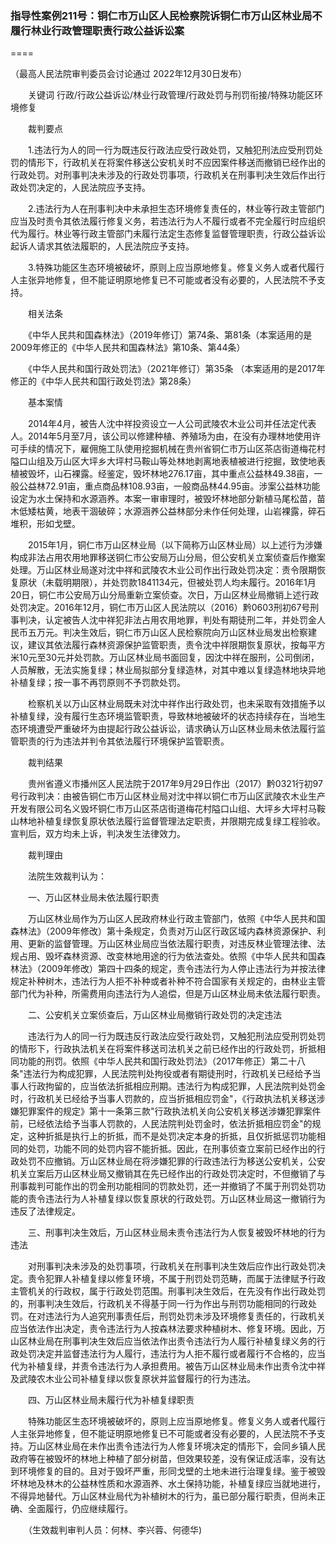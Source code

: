 ### 指导性案例211号：铜仁市万山区人民检察院诉铜仁市万山区林业局不履行林业行政管理职责行政公益诉讼案
====

（最高人民法院审判委员会讨论通过 2022年12月30日发布）

　　关键词
行政/行政公益诉讼/林业行政管理/行政处罚与刑罚衔接/特殊功能区环境修复

　　裁判要点

　　1.违法行为人的同一行为既违反行政法应受行政处罚，又触犯刑法应受刑罚处罚的情形下，行政机关在将案件移送公安机关时不应因案件移送而撤销已经作出的行政处罚。对刑事判决未涉及的行政处罚事项，行政机关在刑事判决生效后作出行政处罚决定的，人民法院应予支持。

　　2.违法行为人在刑事判决中未承担生态环境修复责任的，林业等行政主管部门应当及时责令其依法履行修复义务，若违法行为人不履行或者不完全履行时应组织代为履行。林业等行政主管部门未履行法定生态修复监督管理职责，行政公益诉讼起诉人请求其依法履职的，人民法院应予支持。

　　3.特殊功能区生态环境被破坏，原则上应当原地修复。修复义务人或者代履行人主张异地修复，但不能证明原地修复已不可能或者没有必要的，人民法院不予支持。

　　相关法条

　　《中华人民共和国森林法》（2019年修订）第74条、第81条（本案适用的是2009年修正的《中华人民共和国森林法》第10条、第44条）

　　《中华人民共和国行政处罚法》（2021年修订）第35条
（本案适用的是2017年修正的《中华人民共和国行政处罚法》第28条）

　　基本案情

　　2014年4月，被告人沈中祥投资设立一人公司武陵农木业公司并任法定代表人。2014年5月至7月，该公司以修建种植、养殖场为由，在没有办理林地使用许可手续的情况下，雇佣施工队使用挖掘机械在贵州省铜仁市万山区茶店街道梅花村隘口山组及万山区大坪乡大坪村马鞍山等处林地剥离地表植被进行挖掘，致使地表植被毁坏，山石裸露。经鉴定，毁坏林地276.17亩，其中重点公益林49.38亩，一般公益林72.91亩，重点商品林108.93亩，一般商品林44.95亩。涉案公益林功能设定为水土保持和水源涵养。本案一审审理时，被毁坏林地部分新植马尾松苗，苗木低矮枯黄，地表干涸破碎；水源涵养公益林部分未作任何处理，山岩裸露，碎石堆积，形如戈壁。

　　2015年1月，铜仁市万山区林业局（以下简称万山区林业局）以上述行为涉嫌构成非法占用农用地罪移送铜仁市公安局万山分局，但公安机关立案侦查后作撤案处理。万山区林业局遂对沈中祥和武陵农木业公司作出行政处罚决定：责令限期恢复原状（未载明期限），并处罚款1841134元，但被处罚人均未履行。2016年1月20日，铜仁市公安局万山分局重新立案侦查。次日，万山区林业局撤销上述行政处罚决定。2016年12月，铜仁市万山区人民法院以（2016）黔0603刑初67号刑事判决，认定被告人沈中祥犯非法占用农用地罪，判处有期徒刑二年，并处罚金人民币五万元。判决生效后，铜仁市万山区人民检察院向万山区林业局发出检察建议，建议其依法履行森林资源保护监管职责，责令沈中祥限期恢复原状，按每平方米10元至30元并处罚款。万山区林业局书面回复，因沈中祥在服刑，公司倒闭，人员解散，无法实施复绿；林业局拟部分复绿造林，对其中难以复绿造林地块异地补植复绿；按一事不再罚原则不予罚款处罚。

　　检察机关以万山区林业局既未对沈中祥作出行政处罚，也未采取有效措施予以补植复绿，没有履行生态环境监管职责，导致林地被破坏的状态持续存在，当地生态环境遭受严重破坏为由提起行政公益诉讼，请求确认万山区林业局未依法履行监管职责的行为违法并判令其依法履行环境保护监管职责。

　　裁判结果

　　贵州省遵义市播州区人民法院于2017年9月29日作出（2017）黔0321行初97号行政判决：由被告铜仁市万山区林业局对沈中祥以铜仁市万山区武陵农木业生产开发有限公司名义毁坏铜仁市万山区茶店街道梅花村隘口山组、大坪乡大坪村马鞍山林地补植复绿恢复原状依法履行监督管理法定职责，并限期完成复绿工程验收。宣判后，双方均未上诉，判决发生法律效力。

　　裁判理由

　　法院生效裁判认为：

　　一、万山区林业局未依法履行职责

　　万山区林业局作为万山区人民政府林业行政主管部门，依照《中华人民共和国森林法》（2009年修改）第十条规定，负责对万山区行政区域内森林资源保护、利用、更新的监督管理。万山区林业局应当依法履行职责，对违反林业管理法律、法规占用、毁坏森林资源、改变林地用途的行为依法查处。依照《中华人民共和国森林法》（2009年修改）第四十四条的规定，责令违法行为人停止违法行为并按法律规定补种树木，违法行为人拒不补种或者补种不符合国家有关规定的，由林业主管部门代为补种，所需费用向违法行为人追偿，但是万山区林业局未依法履行职责。

　　二、公安机关立案侦查后，万山区林业局撤销行政处罚的决定违法

　　违法行为人的同一行为既违反行政法应受行政处罚，又触犯刑法应受刑罚处罚的情形下，行政执法机关在将案件移送司法机关之前已经作出的行政处罚，折抵相同功能的刑罚。依照《中华人民共和国行政处罚法》（2017年修正）第二十八条"违法行为构成犯罪，人民法院判处拘役或者有期徒刑时，行政机关已经给予当事人行政拘留的，应当依法折抵相应刑期。违法行为构成犯罪，人民法院判处罚金时，行政机关已经给予当事人罚款的，应当折抵相应罚金"，《行政执法机关移送涉嫌犯罪案件的规定》第十一条第三款"行政执法机关向公安机关移送涉嫌犯罪案件前，已经依法给予当事人罚款的，人民法院判处罚金时，依法折抵相应罚金"的规定，这种折抵是执行上的折抵，而不是处罚决定本身的折抵，且仅折抵惩罚功能相同的处罚，功能不同的处罚内容不能折抵。因此，在刑事侦查立案前已经作出的行政处罚不应撤销。万山区林业局在将涉嫌犯罪的行政违法行为移送公安机关，公安机关立案后万山区林业局又撤销其在先已经作出的行政处罚决定时，不但撤销了与刑事裁判可能作出的罚金刑功能相同的罚款处罚，还一并撤销了不属于刑罚处罚功能的责令违法行为人补植复绿以恢复原状的行政处罚。万山区林业局这一撤销行为违反了法律规定。

　　三、刑事判决生效后，万山区林业局未责令违法行为人恢复被毁坏林地的行为违法

　　对刑事判决未涉及的处罚事项，行政机关在刑事判决生效后应作出行政处罚决定。责令犯罪人补植复绿以修复环境，不属于刑罚处罚范畴，而属于法律赋予行政主管机关的行政权，属于行政处罚范围。刑事判决生效后，在先没有作出行政处罚的，刑事判决生效后，行政机关不得基于同一行为作出与刑罚功能相同的行政处罚。在对违法行为人追究刑事责任后，刑罚处罚未涉及环境修复责任的，行政机关应当依法作出决定，责令违法行为人按森林法要求种植树木、修复环境。因此，万山区林业局在刑事判决生效后应当依法作出责令违法行为人履行补植复绿义务的行政处罚决定并监督违法行为人履行，违法行为人拒不履行或者履行不合格的，应当代为补植复绿，并责令违法行为人承担费用。被告万山区林业局未作出责令沈中祥及武陵农木业公司补植复绿以恢复原状并监督履行的行为违法。

　　四、万山区林业局未履行代为补植复绿职责

　　特殊功能区生态环境被破坏的，原则上应当原地修复。修复义务人或者代履行人主张异地修复，但不能证明原地修复已不可能或者没有必要的，人民法院不予支持。万山区林业局在未作出责令违法行为人修复环境决定的情形下，会同乡镇人民政府等在被毁坏的林地上种植了部分树苗，但效果较差，没有保证成活率，没有达到环境修复的目的。且对于毁坏严重，形同戈壁的土地未进行治理复绿。鉴于被毁坏林地及林木的公益林性质和水源涵养、水土保持功能，补植复绿应当就地进行，不得异地替代。万山区林业局代为补植树木的行为，虽已部分履行职责，但尚未正确、全面履行，仍应继续履行。

　　（生效裁判审判人员：何林、李兴蓉、何德华)

